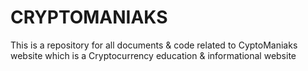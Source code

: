 # CRYPTOMANIAKS
This is a repository for all documents & code related to CyptoManiaks website which 
is a Cryptocurrency education & informational website

